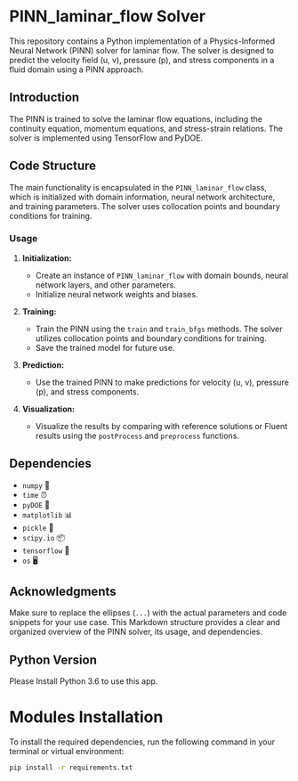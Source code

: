 # PINN_laminar_flow Solver

This repository contains a Python implementation of a Physics-Informed Neural Network (PINN) solver for laminar flow. The solver is designed to predict the velocity field (u, v), pressure (p), and stress components in a fluid domain using a PINN approach.

## Introduction

The PINN is trained to solve the laminar flow equations, including the continuity equation, momentum equations, and stress-strain relations. The solver is implemented using TensorFlow and PyDOE.

## Code Structure

The main functionality is encapsulated in the `PINN_laminar_flow` class, which is initialized with domain information, neural network architecture, and training parameters. The solver uses collocation points and boundary conditions for training.

### Usage

1. **Initialization:**
    - Create an instance of `PINN_laminar_flow` with domain bounds, neural network layers, and other parameters.
    - Initialize neural network weights and biases.

2. **Training:**
    - Train the PINN using the `train` and `train_bfgs` methods. The solver utilizes collocation points and boundary conditions for training.
    - Save the trained model for future use.

3. **Prediction:**
    - Use the trained PINN to make predictions for velocity (u, v), pressure (p), and stress components.

4. **Visualization:**
    - Visualize the results by comparing with reference solutions or Fluent results using the `postProcess` and `preprocess` functions.

## Dependencies

- `numpy` 🧮
- `time` ⏰
- `pyDOE` 🧪
- `matplotlib` 📊
- `pickle` 🥒
- `scipy.io` 📦
- `tensorflow` 🧠
- `os` 🖥️

## Acknowledgments
Make sure to replace the ellipses (`...`) with the actual parameters and code snippets for your use case. This Markdown structure provides a clear and organized overview of the PINN solver, its usage, and dependencies.

## Python Version
Please Install Python 3.6 to use this app.

# Modules Installation

To install the required dependencies, run the following command in your terminal or virtual environment:

```bash
pip install -r requirements.txt